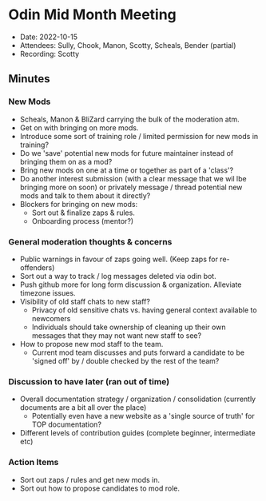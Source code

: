 
# Odin Mid Month Meeting 

* Date: 2022-10-15
* Attendees: Sully, Chook, Manon, Scotty, Scheals, Bender (partial)
* Recording: Scotty

## Minutes

### New Mods
- Scheals, Manon & BliZard carrying the bulk of the moderation atm.
- Get on with bringing on more mods.
- Introduce some sort of training role / limited permission for new mods in training?
- Do we 'save' potential new mods for future maintainer instead of bringing them on as a mod?
- Bring new mods on one at a time or together as part of a 'class'?
- Do another interest submission (with a clear message that we wil lbe bringing more on soon) or privately message / thread potential new mods and talk to them about it directly?
- Blockers for bringing on new mods:
  - Sort out & finalize zaps & rules.
  - Onboarding process (mentor?)
 
### General moderation thoughts & concerns
- Public warnings in favour of zaps going well. (Keep zaps for re-offenders)
- Sort out a way to track / log messages deleted via odin bot.
- Push github more for long form discussion & organization. Alleviate timezone issues.
- Visibility of old staff chats to new staff?
  - Privacy of old sensitive chats vs. having general context available to newcomers
  - Individuals should take ownership of cleaning up their own messages that they may not want new staff to see?
- How to propose new mod staff to the team.
  - Current mod team discusses and puts forward a candidate to be 'signed off' by / double checked by the rest of the team?

### Discussion to have later (ran out of time)
- Overall documentation strategy / organization / consolidation (currently documents are a bit all over the place)
  - Potentially even have a new website as a 'single source of truth' for TOP documentation? 
- Different levels of contribution guides (complete beginner, intermediate etc)

### Action Items
- Sort out zaps / rules and get new mods in.
- Sort out how to propose candidates to mod role.